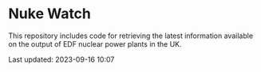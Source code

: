 # Nuke Watch

This repository includes code for retrieving the latest information available on the output of EDF nuclear power plants in the UK.

Last updated: 2023-09-16 10:07